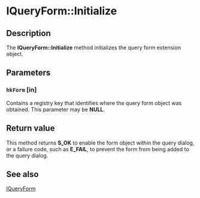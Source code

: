 # IQueryForm::Initialize

## Description

The **IQueryForm::Initialize** method initializes the query form extension object.

## Parameters

### `hkForm` [in]

Contains a registry key that identifies where the query form object was obtained. This parameter may be **NULL**.

## Return value

This method returns **S_OK** to enable the form object within the query dialog, or a failure code, such as **E_FAIL**, to prevent the form from being added to the query dialog.

## See also

[IQueryForm](https://learn.microsoft.com/windows/desktop/api/cmnquery/nn-cmnquery-iqueryform)